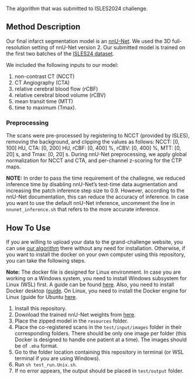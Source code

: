 The algorithm that was submitted to ISLES2024 challenge.

## Method Description
Our final infarct segmentation model is an [nnU-Net](https://github.com/MIC-DKFZ/nnUNet). We used the 3D full-resolution setting of nnU-Net version 2. Our submitted model is trained on the first two batches of the [ISLES24 dataset](https://isles-24.grand-challenge.org/).

We included the following inputs to our model:
1. non-contrast CT (NCCT)
2. CT Angiography (CTA)
3. relative cerebral blood flow (rCBF)
4. relative cerebral blood volume (rCBV)
5. mean transit time (MTT)
6. time to maximum (Tmax). 

### Preprocessing
The scans were pre-processed by registering to NCCT (provided by ISLES), removing the background, and clipping the values as follows: NCCT: [0, 100] HU, CTA: [0, 200] HU, rCBF: [0, 400] %, rCBV: [0, 400] %, MTT: [0, 20] s, and Tmax: [0, 20] s. During nnU-Net preprocessing, we apply global normalization for NCCT and CTA, and per-channel z-scoring for the CTP maps.

**NOTE:** In order to pass the time requirement of the challegne, we reduced inference time by disabling nnU-Net’s test-time data augmentation and increasing the patch inference step size to 0.9. However, according to the nnU-Net documentation, this can reduce the accuracy of inference. In case you want to use the default nnU-Net inference, uncomment the line in `nnunet_inference.sh` that refers to the more accurate inference.

## How To Use
If you are willing to upload your data to the grand-challenge website, you can use [our algorithm](https://grand-challenge.org/algorithms/one_unet_all_inputs/) there without any need for installation. Otherwise, if you want to install the docker on your own computer using this repository, you can take the following steps.

**Note:** The docker file is designed for Linux environment. In case you are working on a Windows system, you need to install Windows subsystem for Linux (WSL) first. A guide can be found [here](https://learn.microsoft.com/en-us/windows/wsl/install). Also, you need to install Docker desktop ([guide](https://docs.docker.com/desktop/install/windows-install/). On Linux, you need to install the Docker engine for Linux (guide for Ubuntu [here](https://docs.docker.com/engine/install/ubuntu/). 

1. Install this repository.
2. Download the trained nnU-Net weights from [here](https://drive.google.com/file/d/1i9GvcanpopV-M6omJ8w-NbNv4ZoLyKnM/view?usp=sharing).
3. Place the zipped model in the `resources` folder.
4. Place the co-registered scans in the `test/input/images` folder in their corresponding folders. There should be only one image per folder (this Docker is designed to handle one patient at a time). The images should be of `.mha` format.
5. Go to the folder location containing this repository in terminal (or WSL terminal if you are using Windows).
6. Run `sh test_run.Unix.sh`.
7. If no error appears, the output should be placed in `test/output` folder.
